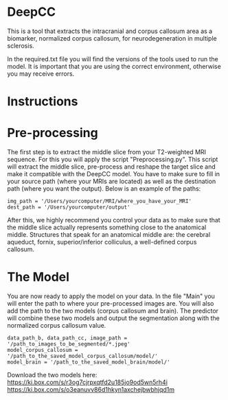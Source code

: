 # DeepCC
This is a tool that extracts the intracranial and corpus callosum area as a biomarker, normalized corpus callosum, for neurodegeneration in multiple sclerosis.

In the required.txt file you will find the versions of the tools used to run the model. It is important that you are using the correct environment, otherwise you may receive errors.

# Instructions

# Pre-processing

The first step is to extract the middle slice from your T2-weighted MRI sequence. For this you will apply the script "Preprocessing.py". This script will extract the middle slice, pre-process and reshape the target slice and make it compatible with the DeepCC model. You have to make sure to fill in your source path (where your MRIs are located) as well as the destination path (where you want the output). Below is an example of the paths:

    img_path = '/Users/yourcomputer/MRI/where_you_have_your_MRI'
    dest_path = '/Users/yourcomputer/output'

After this, we highly recommend you control your data as to make sure that the middle slice actually represents something close to the anatomical middle. Structures that speak for an anatomical middle are: the cerebral aqueduct, fornix, superior/inferior colliculus, a well-defined corpus callosum.


# The Model

You are now ready to apply the model on your data. In the file "Main" you will enter the path to where your pre-processed images are. You will also add the path to the two models (corpus callosum and brain). The predictor will combine these two models and output the segmentation along with the normalized corpus callosum value.

    data_path_b, data_path_cc, image_path = '/path_to_images_to_be_segmented/*.jpeg'
    model_corpus_callosum = '/path_to_the_saved_model_corpus_callosum/model/'
    model_brain = '/path_to_the_saved_model_brain/model/'

Download the two models here: 
https://ki.box.com/s/r3og7cjrpxqtfd2u185jo9od5wn5rh4i
https://ki.box.com/s/o3eanuvv86d1hkyn1axchejbwbhjqd1m

